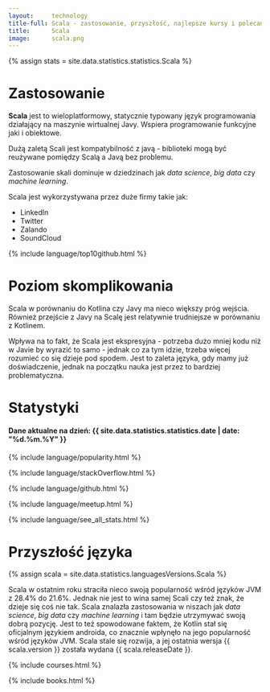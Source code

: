 ```yaml
---
layout:     technology
title-full: Scala - zastosowanie, przyszłość, najlepsze kursy i polecane książki
title:      Scala
image:      scala.png
---
```


{% assign stats = site.data.statistics.statistics.Scala %}

# Zastosowanie

**Scala** jest to wieloplatformowy, statycznie typowany język programowania działający na maszynie wirtualnej Javy. Wspiera programowanie funkcyjne jaki i obiektowe.

Dużą zaletą Scali jest kompatybilność z javą - biblioteki mogą być reużywane pomiędzy Scalą a Javą bez problemu. 

Zastosowanie skali dominuje w dziedzinach jak *data science*, *big data* czy *machine learning*.

Scala jest wykorzystywana przez duże firmy takie jak:
- LinkedIn
- Twitter
- Zalando
- SoundCloud

{% include language/top10github.html %}

# Poziom skomplikowania

Scala w porównaniu do Kotlina czy Javy ma nieco większy próg wejścia. Również przejście z Javy na Scalę jest relatywnie trudniejsze w porównaniu z Kotlinem.

Wpływa na to fakt, że Scala jest ekspresyjna - potrzeba dużo mniej kodu niż w Javie by wyrazić to samo - jednak co za tym idzie, trzeba więcej rozumieć co się dzieje pod spodem. Jest to zaleta języka, gdy mamy już doświadczenie, jednak na początku nauka jest przez to bardziej problematyczna.

# Statystyki

<h4>Dane aktualne na dzień: {{ site.data.statistics.statistics.date | date: "%d.%m.%Y"  }}</h4>

{% include language/popularity.html %}

{% include language/stackOverflow.html %}

{% include language/github.html %}

{% include language/meetup.html %}

{% include language/see_all_stats.html %}

# Przyszłość języka

{% assign scala = site.data.statistics.languagesVersions.Scala %}

Scala w ostatnim roku straciła nieco swoją popularność wśród języków JVM z 28.4% do 21.6%. Jednak nie jest to wina samej Scali czy też znak, że dzieje się coś nie tak. Scala znalazła zastosowania w niszach jak *data science*, *big data* czy *machine learning* i tam będzie utrzymywać swoją dobrą pozycję. Jest to też spowodowane faktem, że Kotlin stał się oficjalnym językiem androida, co znacznie wpłynęło na jego popularność wśród języków JVM. Scala stale się rozwija, a jej ostatnia wersja {{ scala.version }} została wydana {{ scala.releaseDate }}.


{% include courses.html %}

{% include books.html %}




